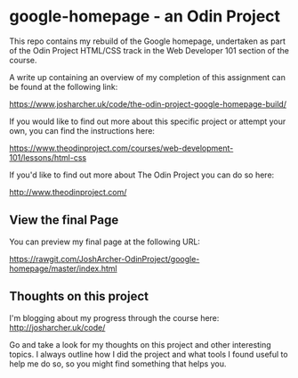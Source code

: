# google-homepage - an Odin Project

This repo contains my rebuild of the Google homepage, undertaken as part of the Odin Project HTML/CSS track in the Web Developer 101 section of the course.

A write up containing an overview of my completion of this assignment can be found at the following link:

https://www.josharcher.uk/code/the-odin-project-google-homepage-build/

If you would like to find out more about this specific project or attempt your own, you can find the instructions here: 

https://www.theodinproject.com/courses/web-development-101/lessons/html-css

If you'd like to find out more about The Odin Project you can do so here: 

http://www.theodinproject.com/

## View the final Page

You can preview my final page at the following URL:

https://rawgit.com/JoshArcher-OdinProject/google-homepage/master/index.html

## Thoughts on this project

I'm blogging about my progress through the course here: http://josharcher.uk/code/

Go and take a look for my thoughts on this project and other interesting topics. I always outline how I did the project and what tools I found useful to help me do so, so you might find something that helps you.
